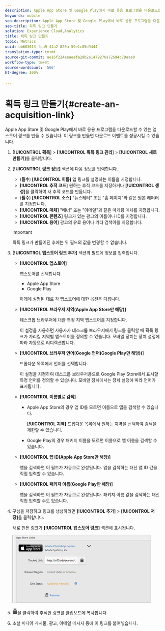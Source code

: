 ```yaml
---
description: Apple App Store 및 Google Play에서 바로 응용 프로그램을 다운로드할 수 있는 앱스토어 링크를 만들 수 있습니다. 이 링크를 만들면 다운로드 이벤트를 성공시킬 수 있습니다.
keywords: mobile
seo-description: Apple App Store 및 Google Play에서 바로 응용 프로그램을 다운로드할 수 있는 앱스토어 링크를 만들 수 있습니다. 이 링크를 만들면 다운로드 이벤트를 성공시킬 수 있습니다.
seo-title: 획득 링크 만들기
solution: Experience Cloud,Analytics
title: 획득 링크 만들기
topic: Metrics
uuid: bb603013-fca9-44a2-820a-59e1c85d9444
translation-type: tm+mt
source-git-commit: ae16f224eeaeefa29b2e1479270a72694c79aaa0
workflow-type: tm+mt
source-wordcount: '506'
ht-degree: 100%

---
```



# 획득 링크 만들기{#create-an-acquisition-link}

Apple App Store 및 Google Play에서 바로 응용 프로그램을 다운로드할 수 있는 앱스토어 링크를 만들 수 있습니다. 이 링크를 만들면 다운로드 이벤트를 성공시킬 수 있습니다.

1. **[!UICONTROL 획득]** > **[!UICONTROL 획득 링크 관리]** > **[!UICONTROL 새로 만들기]**&#x200B;를 클릭합니다.
1. **[!UICONTROL 링크 정보]** 섹션에 다음 정보를 입력합니다.

   * (**필수**) **[!UICONTROL 이름]** 앱 링크를 설명하는 이름을 지정합니다.
   * **[!UICONTROL 추적 코드]** 원하는 추적 코드를 지정하거나 **[!UICONTROL 생성]**&#x200B;을 클릭하여 새 추적 코드를 만듭니다.
   * (**필수**) **[!UICONTROL 소스]** &quot;뉴스레터&quot; 또는 &quot;홈 페이지&quot;와 같은 원본 레퍼러를 지정합니다.
   * **[!UICONTROL 매체]**
&quot;배너&quot; 또는 &quot;이메일&quot;과 같은 마케팅 매체를 지정합니다.
   * **[!UICONTROL 콘텐츠]**
링크가 있는 광고의 이름이나 ID를 지정합니다.
   * **[!UICONTROL 용어]**
광고의 유료 용어나 기타 검색어를 지정합니다.
   >[!IMPORTANT]
   >
   >획득 링크가 만들어진 후에는 위 필드의 값을 변경할 수 없습니다.

1. **[!UICONTROL 앱스토어 링크 추가]** 섹션의 필드에 정보를 입력합니다.

   * **[!UICONTROL 앱스토어]**

      앱스토어를 선택합니다.
      * Apple App Store
      * Google Play

      아래에 설명된 대로 각 앱스토어에 대한 옵션은 다릅니다.

   * **[!UICONTROL 브라우저 지역(Apple App Store만 해당)]**

      데스크톱 브라우저에 대한 특정 지역 앱스토어를 지정합니다.

      이 설정을 사용하면 사용자가 데스크톱 브라우저에서 링크를 클릭할 때 획득 링크가 가리킬 지역별 앱스토어를 정의할 수 있습니다. 모바일 장치는 장치 설정에 따라 자동으로 리디렉션합니다.

   * **[!UICONTROL 브라우저 언어(Google 언어(Google Play만 해당))]**

      드롭다운 목록에서 언어를 선택합니다.

      이 설정을 지정하여 데스크톱 브라우저용으로 Google Play Store에서 표시할 특정 언어를 정의할 수 있습니다. 모바일 장치에서는 장치 설정에 따라 언어가 표시됩니다.

   * **[!UICONTROL 이름별로 검색]**

      * Apple App Store의 경우 앱 ID를 모르면 이름으로 앱을 검색할 수 있습니다.

         **[!UICONTROL 지역]** 드롭다운 목록에서 원하는 지역을 선택하여 검색을 제한할 수 있습니다.

      * Google Play의 경우 패키지 이름을 모르면 이름으로 앱 이름을 검색할 수 있습니다.
   * **[!UICONTROL 앱 ID(Apple App Store만 해당)]**

      앱을 검색하면 이 필드가 자동으로 완성됩니다. 앱을 검색하는 대신 앱 ID 값을 직접 입력할 수 있습니다.

   * **[!UICONTROL 패키지 이름(Google Play만 해당)]**

      앱을 검색하면 이 필드가 자동으로 완성됩니다. 패키지 이름 값을 검색하는 대신 직접 입력할 수도 있습니다.



1. 구성을 저장하고 링크를 생성하려면 **[!UICONTROL 추가]** > **[!UICONTROL 저장]**&#x200B;을 클릭합니다.

   새로 만든 링크가 **[!UICONTROL 앱스토어 링크]** 섹션에 표시됩니다.

   ![스토어 링크](assets/apps_store_links.png)

1. ![클립보드 아이콘](assets/icon_clipboard.png)을 클릭하여 추적한 링크를 클립보드에 복사합니다.

1. 소셜 미디어 게시물, 광고, 이메일 메시지 등에 이 링크를 붙여넣습니다.